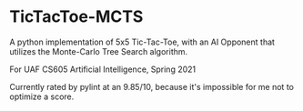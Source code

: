 # TicTacToe-MCTS
A python implementation of 5x5 Tic-Tac-Toe, with an AI Opponent that
utilizes the Monte-Carlo Tree Search algorithm.

For UAF CS605 Artificial Intelligence, Spring 2021

Currently rated by pylint at an 9.85/10, because it's impossible for me not to
optimize a score.
